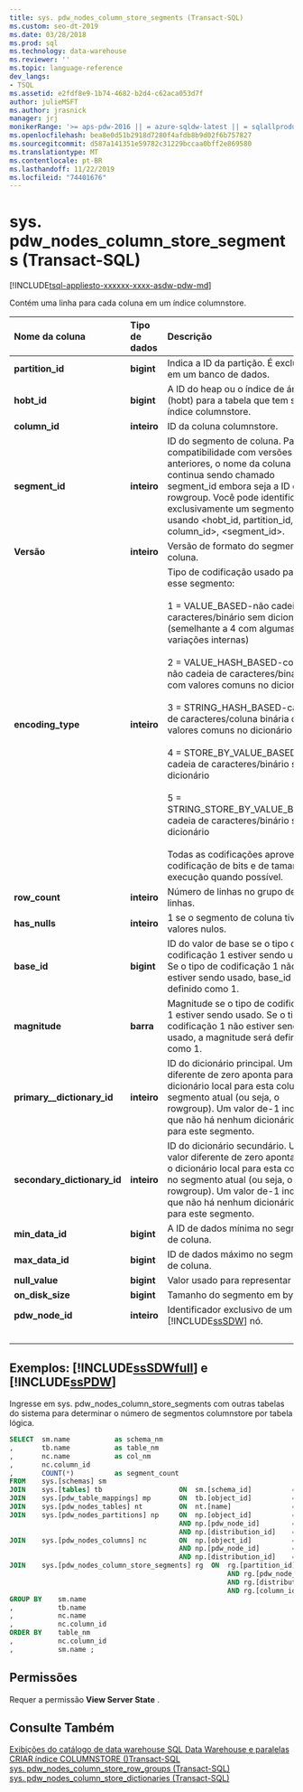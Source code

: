 ```yaml
---
title: sys. pdw_nodes_column_store_segments (Transact-SQL)
ms.custom: seo-dt-2019
ms.date: 03/28/2018
ms.prod: sql
ms.technology: data-warehouse
ms.reviewer: ''
ms.topic: language-reference
dev_langs:
- TSQL
ms.assetid: e2fdf8e9-1b74-4682-b2d4-c62aca053d7f
author: julieMSFT
ms.author: jrasnick
manager: jrj
monikerRange: '>= aps-pdw-2016 || = azure-sqldw-latest || = sqlallproducts-allversions'
ms.openlocfilehash: bea8e0d51b2918d7280f4afdb8b9d02f6b757827
ms.sourcegitcommit: d587a141351e59782c31229bccaa0bff2e869580
ms.translationtype: MT
ms.contentlocale: pt-BR
ms.lasthandoff: 11/22/2019
ms.locfileid: "74401676"
---
```

# <a name="syspdw_nodes_column_store_segments-transact-sql"></a>sys. pdw_nodes_column_store_segments (Transact-SQL)

[!INCLUDE[tsql-appliesto-xxxxxx-xxxx-asdw-pdw-md](../../includes/tsql-appliesto-xxxxxx-xxxx-asdw-pdw-md.md)]

Contém uma linha para cada coluna em um índice columnstore.

| Nome da coluna                 | Tipo de dados  | Descrição                                                  |
| :-------------------------- | :--------- | :----------------------------------------------------------- |
| **partition_id**            | **bigint** | Indica a ID da partição. É exclusivo em um banco de dados.     |
| **hobt_id**                 | **bigint** | A ID do heap ou o índice de árvore B (hobt) para a tabela que tem seu índice columnstore. |
| **column_id**               | **inteiro**    | ID da coluna columnstore.                                |
| **segment_id**              | **inteiro**    | ID do segmento de coluna. Para compatibilidade com versões anteriores, o nome da coluna continua sendo chamado segment_id embora seja a ID do rowgroup. Você pode identificar exclusivamente um segmento usando <hobt_id, partition_id, column_id>, <segment_id>. |
| **Versão**                 | **inteiro**    | Versão de formato do segmento de coluna.                        |
| **encoding_type**           | **inteiro**    | Tipo de codificação usado para esse segmento:<br /><br /> 1 = VALUE_BASED-não cadeia de caracteres/binário sem dicionário (semelhante a 4 com algumas variações internas)<br /><br /> 2 = VALUE_HASH_BASED-coluna não cadeia de caracteres/binária com valores comuns no dicionário<br /><br /> 3 = STRING_HASH_BASED-cadeia de caracteres/coluna binária com valores comuns no dicionário<br /><br /> 4 = STORE_BY_VALUE_BASED-não cadeia de caracteres/binário sem dicionário<br /><br /> 5 = STRING_STORE_BY_VALUE_BASED-cadeia de caracteres/binário sem dicionário<br /><br /> Todas as codificações aproveitam a codificação de bits e de tamanho de execução quando possível. |
| **row_count**               | **inteiro**    | Número de linhas no grupo de linhas.                             |
| **has_nulls**               | **inteiro**    | 1 se o segmento de coluna tiver valores nulos.                     |
| **base_id**                 | **bigint** | ID do valor de base se o tipo de codificação 1 estiver sendo usado.  Se o tipo de codificação 1 não estiver sendo usado, base_id será definido como 1. |
| **magnitude**               | **barra**  | Magnitude se o tipo de codificação 1 estiver sendo usado.  Se o tipo de codificação 1 não estiver sendo usado, a magnitude será definida como 1. |
| **primary__dictionary_id**  | **inteiro**    | ID do dicionário principal. Um valor diferente de zero aponta para o dicionário local para esta coluna no segmento atual (ou seja, o rowgroup). Um valor de-1 indica que não há nenhum dicionário local para este segmento. |
| **secondary_dictionary_id** | **inteiro**    | ID do dicionário secundário. Um valor diferente de zero aponta para o dicionário local para esta coluna no segmento atual (ou seja, o rowgroup). Um valor de-1 indica que não há nenhum dicionário local para este segmento. |
| **min_data_id**             | **bigint** | A ID de dados mínima no segmento de coluna.                       |
| **max_data_id**             | **bigint** | ID de dados máximo no segmento de coluna.                       |
| **null_value**              | **bigint** | Valor usado para representar nulos.                               |
| **on_disk_size**            | **bigint** | Tamanho do segmento em bytes.                                    |
| **pdw_node_id**             | **inteiro**    | Identificador exclusivo de um [!INCLUDE[ssSDW](../../includes/sssdw-md.md)] nó. |
| &nbsp; | &nbsp; | &nbsp; |

## <a name="examples-includesssdwfullincludessssdwfull-mdmd-and-includesspdwincludessspdw-mdmd"></a>Exemplos: [!INCLUDE[ssSDWfull](../../includes/sssdwfull-md.md)] e [!INCLUDE[ssPDW](../../includes/sspdw-md.md)]

Ingresse em sys. pdw_nodes_column_store_segments com outras tabelas do sistema para determinar o número de segmentos columnstore por tabela lógica.

```sql
SELECT  sm.name           as schema_nm
,       tb.name           as table_nm
,       nc.name           as col_nm
,       nc.column_id
,       COUNT(*)          as segment_count
FROM    sys.[schemas] sm
JOIN    sys.[tables] tb                   ON  sm.[schema_id]          = tb.[schema_id]
JOIN    sys.[pdw_table_mappings] mp       ON  tb.[object_id]          = mp.[object_id]
JOIN    sys.[pdw_nodes_tables] nt         ON  nt.[name]               = mp.[physical_name]
JOIN    sys.[pdw_nodes_partitions] np     ON  np.[object_id]          = nt.[object_id]
                                          AND np.[pdw_node_id]        = nt.[pdw_node_id]
                                          AND np.[distribution_id]    = nt.[distribution_id]
JOIN    sys.[pdw_nodes_columns] nc        ON  np.[object_id]          = nc.[object_id]
                                          AND np.[pdw_node_id]        = nc.[pdw_node_id]
                                          AND np.[distribution_id]    = nc.[distribution_id]
JOIN    sys.[pdw_nodes_column_store_segments] rg  ON  rg.[partition_id]         = np.[partition_id]
                                                      AND rg.[pdw_node_id]      = np.[pdw_node_id]
                                                      AND rg.[distribution_id]  = np.[distribution_id]
                                                      AND rg.[column_id]        = nc.[column_id]
GROUP BY    sm.name
,           tb.name
,           nc.name
,           nc.column_id  
ORDER BY    table_nm
,           nc.column_id
,           sm.name ;
```

## <a name="permissions"></a>Permissões

Requer a permissão **View Server State** .

## <a name="see-also"></a>Consulte Também

[Exibições do catálogo de data warehouse SQL Data Warehouse e paralelas](../../relational-databases/system-catalog-views/sql-data-warehouse-and-parallel-data-warehouse-catalog-views.md)  
[CRIAR índice COLUMNSTORE &#40;&#41;Transact-SQL](../../t-sql/statements/create-columnstore-index-transact-sql.md)  
[sys. pdw_nodes_column_store_row_groups &#40;Transact-SQL&#41;](../../relational-databases/system-catalog-views/sys-pdw-nodes-column-store-row-groups-transact-sql.md)  
[sys. pdw_nodes_column_store_dictionaries &#40;Transact-SQL&#41;](../../relational-databases/system-catalog-views/sys-pdw-nodes-column-store-dictionaries-transact-sql.md)
